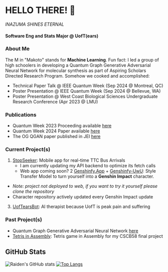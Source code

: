 # HELLO THERE! 👋
*INAZUMA SHINES ETERNAL* 

#### Software Eng and Stats Major @ UofT(ears)

### About Me  
The M in "Makoto" stands for  **Machine Learning**. Fun fact: I led a group of high schoolers in developing a Quantum Graph Generative Adversarial Neural Network for molecular synthesis as part of Aspiring Scholars Directed Research Program. Somehow we cooked and accomplished:
- Technical Paper Talk @ IEEE Quantum Week (Sep 2024 @ Montreal, QC)
- Poster Presentation @ IEEE Quantum Week (Sep 2024 @ Bellevue, WA)
- Poster Presentation @ West Coast Biological Sciences Undergraduate Research Conference (Apr 2023 @ LMU)

### Publications
- Quantum Week 2023 Proceeding available [here](https://ieeexplore.ieee.org/document/10313850) 
- Quantum Week 2024 Paper available [here](https://replay.dropbox.com/project/pid_rp:AAAAANG4lKGujHlMkFWN9JJU-R9gOh5YPK1YCx3X1n1NyYwA/video/pid_rv:AAAAAJolA3ikDaDaxG8P_rXnj5ULG8nyMaNEFXoLr9ztMD3Z)
- The OG QGAN paper published in JEI [here](https://emerginginvestigators.org/articles/22-143)

### Current Project(s)
1. [StopSeeker](https://github.com/Raiden-Makoto/stopseeker): Mobile app for real-time TTC Bus Arrivals
   - I am currently updating my API backend to optimize its fetch calls
   - Web app coming soon? 
2 [Genshinfy.App](https://github.com/Raiden-Makoto/genshinfy-app) + [Genshinfy-UwU](https://github.com/Raiden-Makoto/Genshinfy-UwU): Style Transfer Model to turn yourself into a **Genshin Impact** character.
  - *Note: project not deployed to web, if you want to try it yourself please clone the repository*
  - Character repository actively updated every Genshin Impact update
3. [UofTearsBot](https://github.com/Raiden-Makoto/UofTears-Bot-v2): AI therapist because UofT is peak pain and suffering

  
### Past Project(s)
- Quantum Graph Generative Adversarial Neural Network [here](https://github.com/Raiden-Makoto/QWGraphGAN-GP)
- [Tetris in Assembly](https://github.com/Raiden-Makoto/Tetris): Tetris game in Assembly for my CSCB58 final project

## GitHub Stats
![Raiden's GitHub stats](https://github-readme-stats.vercel.app/api?username=Raiden-Makoto&show_icons=true&theme=highcontrast)
[![Top Langs](https://github-readme-stats.vercel.app/api/top-langs/?username=Raiden-Makoto&theme=highcontrast)](https://github.com/anuraghazra/github-readme-stats)
